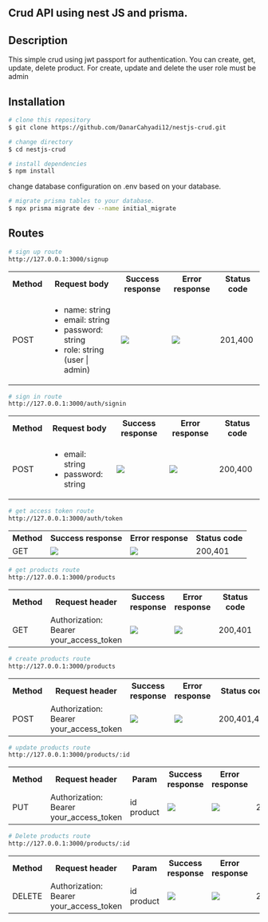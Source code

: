## Crud API using nest JS and prisma.
## Description
<p>This simple crud using jwt passport for authentication. You can create, get, update, delete product. For create, update and delete the user role must be admin</p>

## Installation
```bash
# clone this repository
$ git clone https://github.com/DanarCahyadi12/nestjs-crud.git

```
```bash
# change directory
$ cd nestjs-crud
```
```bash
# install dependencies
$ npm install

```
change database configuration on .env based on your database. 

```bash
# migrate prisma tables to your database. 
$ npx prisma migrate dev --name initial_migrate

```


## Routes
```bash
# sign up route
http://127.0.0.1:3000/signup

```
<table>
 <tr> 
    <th>Method</th>
    <th>Request body</th>
    <th>Success response</th>
    <th>Error response</th>
    <th>Status code</th>
 </tr>
 <tr> 
    <td>POST</td>
    <td>
     <ul>
      <li>name: string </li>
      <li>email: string </li>
      <li>password: string </li>
      <li>role: string (user | admin)</li>
     <ul>
    </td>
    <td>
     <img src='https://user-images.githubusercontent.com/110749286/279913489-00735e08-4a81-4871-92bd-c86fad0a7f97.png'>
    </td>
    <td> 
     <img src='https://user-images.githubusercontent.com/110749286/279913559-6e68cbbc-2b03-451c-8b04-ff44b81e66b1.png'>
    </td>
    <td> 
      201,400
    </td>
 </tr>
</table>

```bash
# sign in route
http://127.0.0.1:3000/auth/signin

```

<table>
 <tr> 
    <th>Method</th>
    <th>Request body</th>
    <th>Success response</th>
    <th>Error response</th>
    <th>Status code</th>
 </tr>
 <tr> 
    <td>POST</td>
    <td>
     <ul>
      <li>email: string </li>
      <li>password: string </li>
     <ul>
    </td>
    <td>
     <img src='https://user-images.githubusercontent.com/110749286/279916469-ec370d4e-74fa-4165-904b-cc82e214098d.png'>
    </td>
    <td> 
      <img src='https://user-images.githubusercontent.com/110749286/279913559-6e68cbbc-2b03-451c-8b04-ff44b81e66b1.png'>
    </td>
    <td> 
      200,400
    </td>
 </tr>
</table>

```bash
# get access token route
http://127.0.0.1:3000/auth/token

```
<table>
 <tr> 
    <th>Method</th>
    <th>Success response</th>
    <th>Error response</th>
    <th>Status code</th>
 </tr>
 <tr> 
    <td>GET</td>
    <td>
     <img src='https://user-images.githubusercontent.com/110749286/279916469-ec370d4e-74fa-4165-904b-cc82e214098d.png'>
    </td>
    <td> 
      <img src='https://user-images.githubusercontent.com/110749286/279913559-6e68cbbc-2b03-451c-8b04-ff44b81e66b1.png'>
    </td>
    <td> 
      200,401
    </td>
 </tr>
</table>

```bash
# get products route
http://127.0.0.1:3000/products

```

<table>
 <tr> 
    <th>Method</th>
    <th>Request header</th>
    <th>Success response</th>
    <th>Error response</th>
    <th>Status code</th>
    <th>Role</th>
 </tr>
 <tr> 
    <td>GET</td>
    <td>
      Authorization: Bearer your_access_token
    </td>
    <td>
     <img src='https://user-images.githubusercontent.com/110749286/279920400-af5e770a-1777-420c-8a47-8041858def29.png'>
    </td>
    <td> 
      <img src='https://user-images.githubusercontent.com/110749286/279913559-6e68cbbc-2b03-451c-8b04-ff44b81e66b1.png'>
    </td>
    <td> 
      200,401
    </td>
    <td> User,admin</td>
 </tr>
</table>

```bash
# create products route
http://127.0.0.1:3000/products

```

<table>
 <tr> 
    <th>Method</th>
    <th>Request header</th>
    <th>Success response</th>
    <th>Error response</th>
    <th>Status code</th>
    <th>Role</th>
 </tr>
 <tr> 
    <td>POST</td>
    <td>
      Authorization: Bearer your_access_token
    </td>
    <td>
     <img src='https://user-images.githubusercontent.com/110749286/279913489-00735e08-4a81-4871-92bd-c86fad0a7f97.png'>
    </td>
    <td> 
      <img src='https://user-images.githubusercontent.com/110749286/279913559-6e68cbbc-2b03-451c-8b04-ff44b81e66b1.png'>
    </td>
    <td> 
      200,401,403
    </td>
    <td>Admin</td>
 </tr>
</table>

```bash
# update products route
http://127.0.0.1:3000/products/:id

```

<table>
 <tr> 
    <th>Method</th>
    <th>Request header</th>
    <th>Param</th>
    <th>Success response</th>
    <th>Error response</th>
    <th>Status code</th>
    <th>Role</th>
 </tr>
 <tr> 
    <td>PUT</td>
    <td>
      Authorization: Bearer your_access_token
    </td>
    <td>id product </td>
    <td>
     <img src='https://user-images.githubusercontent.com/110749286/279922825-c7b2f19a-1388-4aaf-9b0f-14b6fea72619.png'>
    </td>
    <td> 
      <img src='https://user-images.githubusercontent.com/110749286/279913559-6e68cbbc-2b03-451c-8b04-ff44b81e66b1.png'>
    </td>
    <td> 
      200,401,403,404
    </td>
    <td>Admin</td>
 </tr>
</table>


```bash
# Delete products route
http://127.0.0.1:3000/products/:id

```

<table>
 <tr> 
    <th>Method</th>
    <th>Request header</th>
    <th>Param</th>
    <th>Success response</th>
    <th>Error response</th>
    <th>Status code</th>
    <th>Role</th>
 </tr>
 <tr> 
    <td>DELETE</td>
    <td>
      Authorization: Bearer your_access_token
    </td>
    <td>id product </td>
    <td>
     <img src='https://user-images.githubusercontent.com/110749286/279923266-7a57fe69-ef49-4443-87c6-f95c93de1abc.png'>
    </td>
    <td> 
      <img src='https://user-images.githubusercontent.com/110749286/279913559-6e68cbbc-2b03-451c-8b04-ff44b81e66b1.png'>
    </td>
    <td> 
      200,401,403,404
    </td>
    <td>Admin</td>
 </tr>
</table>